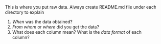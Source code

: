 This is where you put raw data. Always create README.md file under each directory to explain 

1. _When_ was the data obtained?
2. _From whom_ or _where_ did you get the data?
3. What does each column mean? What is the _data format_ of each column?


